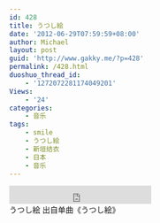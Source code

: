 ```yaml
---
id: 428
title: うつし絵
date: '2012-06-29T07:59:59+08:00'
author: Michael
layout: post
guid: 'http://www.gakky.me/?p=428'
permalink: /428.html
duoshuo_thread_id:
    - '1272072281174049201'
Views:
    - '24'
categories:
    - 音乐
tags:
    - smile
    - うつし絵
    - 新垣结衣
    - 日本
    - 音乐
---
```


<div class="audio_player"><iframe allowtransparency="true" frameborder="0" height="33" loading="lazy" scrolling="no" src="http://www.diandian.com/n/common/player?feedId=f33f6110-c17f-11e1-9842-782bcb383994" width="257"></iframe></div>うつし絵 出自单曲《うつし絵》